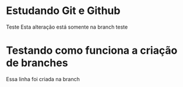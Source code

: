 # Estudando Git e Github

Teste
Esta alteração está somente na branch teste

# Testando como funciona a criação de branches

Essa linha foi criada na branch